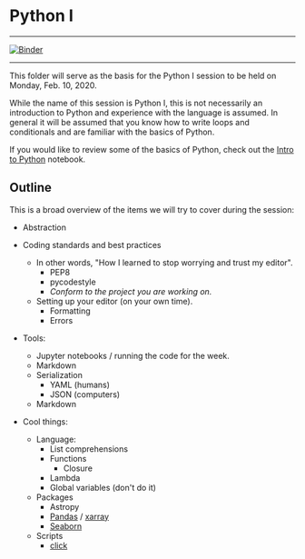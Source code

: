 Python I
========

---

[![Binder](https://mybinder.org/badge_logo.svg)](https://mybinder.org/v2/gh/ADACS-Australia/hackweek-materials/test_binder)

---

This folder will serve as the basis for the Python I session to be held on Monday, Feb. 10, 2020.

While the name of this session is Python I, this is not necessarily an introduction to Python and experience with the language is assumed. In general it will be assumed that you know how to write loops and conditionals and are familiar with the basics of Python.

If you would like to review some of the basics of Python, check out the [Intro to Python](IntroPython.ipynb) notebook.

## Outline

This is a broad overview of the items we will try to cover during the session:

* Abstraction
  
* Coding standards and best practices
  * In other words, "How I learned to stop worrying and trust my editor".
    * PEP8
    * pycodestyle
    * _Conform to the project you are working on._
  * Setting up your editor (on your own time).
    * Formatting
    * Errors

* Tools:
  * Jupyter notebooks / running the code for the week.
  * Markdown
  * Serialization
    * YAML (humans)
    * JSON (computers)
  * Markdown

* Cool things:
  * Language:
    * List comprehensions
    * Functions
      * Closure
    * Lambda
    * Global variables (don't do it)
  * Packages
    * Astropy
    * [Pandas](https://pandas.pydata.org/) / [xarray](http://xarray.pydata.org/en/stable/)
    * [Seaborn](seaborn.pydata.org/s)
  * Scripts
    * [click](https://click.palletsprojects.com/en/7.x/)
